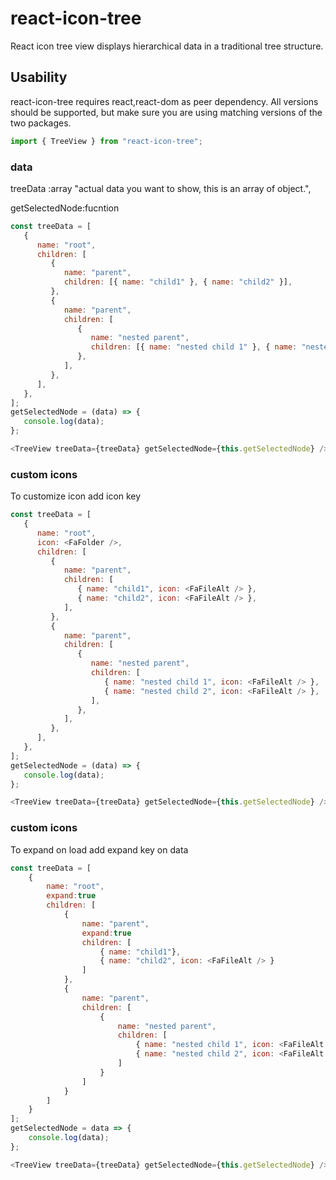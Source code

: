 # react-icon-tree

React icon tree view displays hierarchical data in a traditional tree structure.

## Usability

react-icon-tree requires react,react-dom as peer dependency. All versions should be supported, but make sure you are using matching versions of the two packages.

```javascript
import { TreeView } from "react-icon-tree";
```

### data

treeData :array "actual data you want to show, this is an array of object.",

getSelectedNode:fucntion

```javascript
const treeData = [
   {
      name: "root",
      children: [
         {
            name: "parent",
            children: [{ name: "child1" }, { name: "child2" }],
         },
         {
            name: "parent",
            children: [
               {
                  name: "nested parent",
                  children: [{ name: "nested child 1" }, { name: "nested child 2" }],
               },
            ],
         },
      ],
   },
];
getSelectedNode = (data) => {
   console.log(data);
};

<TreeView treeData={treeData} getSelectedNode={this.getSelectedNode} />;
```

### custom icons

To customize icon add icon key

```javascript
const treeData = [
   {
      name: "root",
      icon: <FaFolder />,
      children: [
         {
            name: "parent",
            children: [
               { name: "child1", icon: <FaFileAlt /> },
               { name: "child2", icon: <FaFileAlt /> },
            ],
         },
         {
            name: "parent",
            children: [
               {
                  name: "nested parent",
                  children: [
                     { name: "nested child 1", icon: <FaFileAlt /> },
                     { name: "nested child 2", icon: <FaFileAlt /> },
                  ],
               },
            ],
         },
      ],
   },
];
getSelectedNode = (data) => {
   console.log(data);
};

<TreeView treeData={treeData} getSelectedNode={this.getSelectedNode} />;
```

### custom icons

To expand on load add expand key on data

```javascript
const treeData = [
    {
        name: "root",
        expand:true
        children: [
            {
                name: "parent",
                expand:true
                children: [
                    { name: "child1"},
                    { name: "child2", icon: <FaFileAlt /> }
                ]
            },
            {
                name: "parent",
                children: [
                    {
                        name: "nested parent",
                        children: [
                            { name: "nested child 1", icon: <FaFileAlt /> },
                            { name: "nested child 2", icon: <FaFileAlt /> }
                        ]
                    }
                ]
            }
        ]
    }
];
getSelectedNode = data => {
    console.log(data);
};

<TreeView treeData={treeData} getSelectedNode={this.getSelectedNode} />;
```
